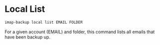 # Local List

```sh
imap-backup local list EMAIL FOLDER
```

For a given account (EMAIL) and folder, this command lists
all emails that have been backup up.
